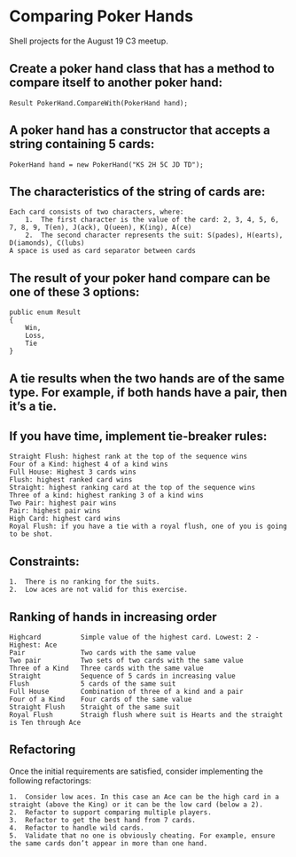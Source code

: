 # Comparing Poker Hands
Shell projects for the August 19 C3 meetup.


## Create a poker hand class that has a method to compare itself to another poker hand:

    Result PokerHand.CompareWith(PokerHand hand);

## A poker hand has a constructor that accepts a string containing 5 cards:

    PokerHand hand = new PokerHand("KS 2H 5C JD TD");

## The characteristics of the string of cards are:

    Each card consists of two characters, where:
        1.	The first character is the value of the card: 2, 3, 4, 5, 6, 7, 8, 9, T(en), J(ack), Q(ueen), K(ing), A(ce)
        2.	The second character represents the suit: S(pades), H(earts), D(iamonds), C(lubs)
    A space is used as card separator between cards

## The result of your poker hand compare can be one of these 3 options:
    public enum Result 
    { 
        Win, 
        Loss, 
        Tie 
    }

## A tie results when the two hands are of the same type. For example, if both hands have a pair, then it’s a tie.

## If you have time, implement tie-breaker rules: 

    Straight Flush: highest rank at the top of the sequence wins
    Four of a Kind: highest 4 of a kind wins
    Full House: Highest 3 cards wins
    Flush: highest ranked card wins
    Straight: highest ranking card at the top of the sequence wins
    Three of a kind: highest ranking 3 of a kind wins
    Two Pair: highest pair wins
    Pair: highest pair wins
    High Card: highest card wins
    Royal Flush: if you have a tie with a royal flush, one of you is going to be shot.

## Constraints:
    1.	There is no ranking for the suits.
    2.	Low aces are not valid for this exercise.

## Ranking of hands in increasing order

    Highcard          Simple value of the highest card. Lowest: 2 - Highest: Ace
    Pair              Two cards with the same value
    Two pair          Two sets of two cards with the same value
    Three of a Kind   Three cards with the same value
    Straight          Sequence of 5 cards in increasing value
    Flush             5 cards of the same suit
    Full House        Combination of three of a kind and a pair
    Four of a Kind    Four cards of the same value
    Straight Flush    Straight of the same suit
    Royal Flush       Straigh flush where suit is Hearts and the straight is Ten through Ace


## Refactoring

Once the initial requirements are satisfied, consider implementing the following refactorings:

    1.	Consider low aces. In this case an Ace can be the high card in a straight (above the King) or it can be the low card (below a 2).
    2.	Refactor to support comparing multiple players.
    3.	Refactor to get the best hand from 7 cards.
    4.	Refactor to handle wild cards.
    5.	Validate that no one is obviously cheating. For example, ensure the same cards don’t appear in more than one hand.

